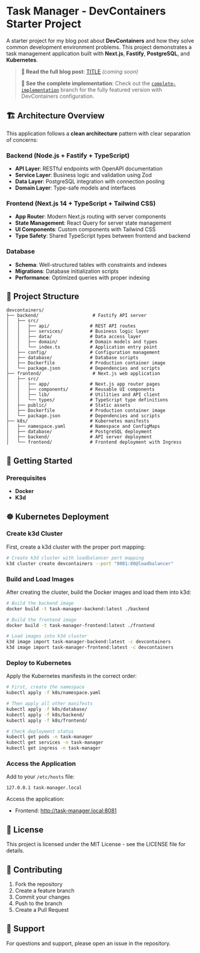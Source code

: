 # Task Manager - DevContainers Starter Project

A starter project for my blog post about **DevContainers** and how they solve common development environment problems. This project demonstrates a task management application built with **Next.js**, **Fastify**, **PostgreSQL**, and **Kubernetes**.

> **📖 Read the full blog post**: [TITLE](#) *(coming soon)*
> 
> **🚀 See the complete implementation**: Check out the [`complete-implementation`](https://github.com/TessaVos/devcontainers-task-tracker-startup/tree/complete-implementation) branch for the fully featured version with DevContainers configuration.

## 🏗️ Architecture Overview

This application follows a **clean architecture** pattern with clear separation of concerns:

### Backend (Node.js + Fastify + TypeScript)
- **API Layer**: RESTful endpoints with OpenAPI documentation
- **Service Layer**: Business logic and validation using Zod
- **Data Layer**: PostgreSQL integration with connection pooling
- **Domain Layer**: Type-safe models and interfaces

### Frontend (Next.js 14 + TypeScript + Tailwind CSS)
- **App Router**: Modern Next.js routing with server components
- **State Management**: React Query for server state management
- **UI Components**: Custom components with Tailwind CSS
- **Type Safety**: Shared TypeScript types between frontend and backend

### Database
- **Schema**: Well-structured tables with constraints and indexes
- **Migrations**: Database initialization scripts
- **Performance**: Optimized queries with proper indexing

## 📁 Project Structure

```
devcontainers/
├── backend/                    # Fastify API server
│   ├── src/
│   │   ├── api/               # REST API routes
│   │   ├── services/          # Business logic layer
│   │   ├── data/              # Data access layer
│   │   ├── domain/            # Domain models and types
│   │   └── index.ts           # Application entry point
│   ├── config/                # Configuration management
│   ├── database/              # Database scripts
│   ├── Dockerfile             # Production container image
│   └── package.json           # Dependencies and scripts
├── frontend/                   # Next.js web application
│   ├── src/
│   │   ├── app/               # Next.js app router pages
│   │   ├── components/        # Reusable UI components
│   │   ├── lib/               # Utilities and API client
│   │   └── types/             # TypeScript type definitions
│   ├── public/                # Static assets
│   ├── Dockerfile             # Production container image
│   └── package.json           # Dependencies and scripts
├── k8s/                       # Kubernetes manifests
│   ├── namespace.yaml         # Namespace and ConfigMaps
│   ├── database/              # PostgreSQL deployment
│   ├── backend/               # API server deployment
│   └── frontend/              # Frontend deployment with Ingress
```

## 🚀 Getting Started

### Prerequisites

- **Docker**
- **K3d**

## ☸️ Kubernetes Deployment

### Create k3d Cluster

First, create a k3d cluster with the proper port mapping:

```bash
# Create k3d cluster with loadbalancer port mapping
k3d cluster create devcontainers --port "8081:80@loadbalancer"
```

### Build and Load Images

After creating the cluster, build the Docker images and load them into k3d:

```bash
# Build the backend image
docker build -t task-manager-backend:latest ./backend

# Build the frontend image  
docker build -t task-manager-frontend:latest ./frontend

# Load images into k3d cluster
k3d image import task-manager-backend:latest -c devcontainers
k3d image import task-manager-frontend:latest -c devcontainers
```

### Deploy to Kubernetes

Apply the Kubernetes manifests in the correct order:

```bash
# First, create the namespace
kubectl apply -f k8s/namespace.yaml

# Then apply all other manifests
kubectl apply -f k8s/database/
kubectl apply -f k8s/backend/
kubectl apply -f k8s/frontend/

# Check deployment status
kubectl get pods -n task-manager
kubectl get services -n task-manager
kubectl get ingress -n task-manager
```

### Access the Application

Add to your `/etc/hosts` file:
```
127.0.0.1 task-manager.local
```

Access the application:
- Frontend: http://task-manager.local:8081

## 📝 License

This project is licensed under the MIT License - see the LICENSE file for details.

## 🤝 Contributing

1. Fork the repository
2. Create a feature branch
3. Commit your changes
4. Push to the branch
5. Create a Pull Request

## 📧 Support

For questions and support, please open an issue in the repository.
